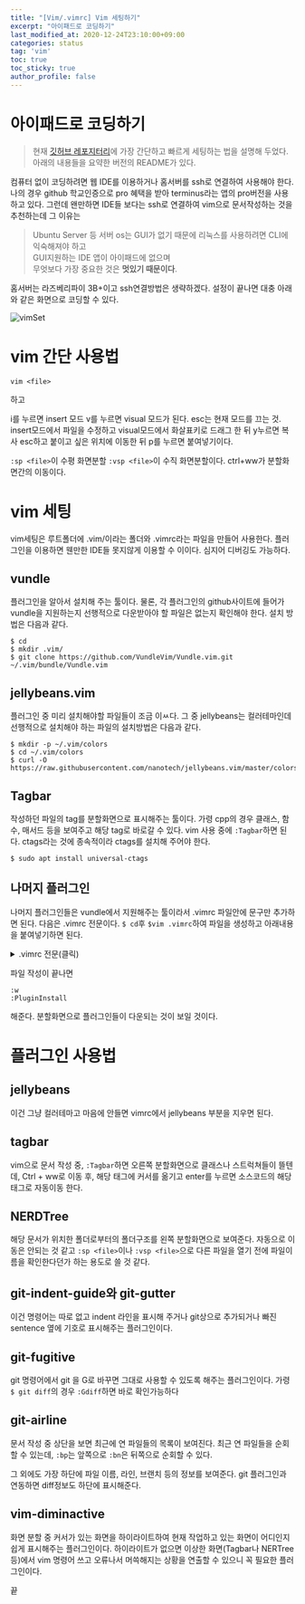 ```yaml
---
title: "[Vim/.vimrc] Vim 세팅하기"
excerpt: "아이패드로 코딩하기"
last_modified_at: 2020-12-24T23:10:00+09:00
categories: status
tag: 'vim'
toc: true
toc_sticky: true
author_profile: false
---
```


# 아이패드로 코딩하기

> 현재 [깃허브 레포지터리](https://github.com/GyeongHoKim/.vim)에 가장 간단하고 빠르게 세팅하는 법을 설명해 두었다. 아래의 내용들을 요약한 버전의 README가 있다.  

컴퓨터 없이 코딩하려면 웹 IDE를 이용하거나 홈서버를 ssh로 연결하여 사용해야 한다. 나의 경우 github 학교인증으로 pro 혜택을 받아 terminus라는 앱의 pro버전을 사용하고 있다.
그런데 왠만하면 IDE들 보다는 ssh로 연결하여 vim으로 문서작성하는 것을 추천하는데 그 이유는

> Ubuntu Server 등 서버 os는 GUI가 없기 때문에 리눅스를 사용하려면 CLI에 익숙해져야 하고  
> GUI지원하는 IDE 앱이 아이패드에 없으며  
> 무엇보다 가장 중요한 것은 **멋있기 때문이다**.

홈서버는 라즈베리파이 3B+이고 ssh연결방법은 생략하겠다. 
설정이 끝나면 대충 아래와 같은 화면으로 코딩할 수 있다.

![vimSet](https://vlee.kr/wp-content/uploads/2017/02/vim.png)

# vim 간단 사용법

``` shell
vim <file>
```
하고

i를 누르면 insert 모드 v를 누르면 visual 모드가 된다. esc는 현재 모드를 끄는 것.
insert모드에서 파일을 수정하고 visual모드에서 화살표키로 드래그 한 뒤 y누르면 복사 esc하고 붙이고 싶은 위치에 이동한 뒤 p를 누르면 붙여넣기이다.

`:sp <file>`이 수평 화면분할
`:vsp <file>`이 수직 화면분할이다.
ctrl+ww가 분할화면간의 이동이다.

# vim 세팅

vim세팅은 루트폴더에 .vim/이라는 폴더와 .vimrc라는 파일을 만들어 사용한다.
플러그인을 이용하면 웬만한 IDE들 못지않게 이용할 수 이이다. 심지어 디버깅도 가능하다.

## vundle

플러그인을 알아서 설치해 주는 툴이다. 물론, 각 플러그인의 github사이트에 들어가 vundle을 지원하는지 선행적으로 다운받아야 할 파일은 없는지 확인해야 한다.
설치 방법은 다음과 같다.

``` shell
$ cd
$ mkdir .vim/
$ git clone https://github.com/VundleVim/Vundle.vim.git ~/.vim/bundle/Vundle.vim
```

## jellybeans.vim

플러그인 중 미리 설치해야할 파일들이 조금 이ㅆ다.
그 중 jellybeans는 컬러테마인데 선행적으로 설치해야 하는 파일의 설치방법은 다음과 같다.

``` shell
$ mkdir -p ~/.vim/colors
$ cd ~/.vim/colors
$ curl -O https://raw.githubusercontent.com/nanotech/jellybeans.vim/master/colors/jellybeans.vim
```

## Tagbar

작성하던 파일의 tag를 분할화면으로 표시해주는 툴이다. 가령 cpp의 경우 클래스, 함수, 매서드 등을 보여주고 해당 tag로 바로갈 수 있다.
vim 사용 중에 `:Tagbar`하면 된다.
ctags라는 것에 종속적이라 ctags를 설치해 주어야 한다.

``` shell
$ sudo apt install universal-ctags
```

## 나머지 플러그인

나머지 플러그인들은 vundle에서 지원해주는 툴이라서 .vimrc 파일안에 문구만 추가하면 된다.
다음은 .vimrc 전문이다. `$ cd`후 `$vim .vimrc`하여 파일을 생성하고 아래내용을 붙여넣기하면 된다.

<details>
<summary>.vimrc 전문(클릭)</summary>
<div markdown="1">

``` shell
set hlsearch
set nu
set autoindent
set cindent
set ts=4
set sts=4
set shiftwidth=4
set showmatch
set smartcase
set smarttab
set smartindent
set ruler
set fileencodings=utf8,euc-kr


set shell=/bin/bash

set rtp+=~/.vim/bundle/Vundle.vim

call vundle#begin()

Plugin 'gmarik/Vundle.vim'
Plugin 'nanotech/jellybeans.vim'
Plugin 'majutsushi/tagbar'
Plugin 'scrooloose/nerdtree'
Plugin 'Xuyuanp/nerdtree-git-plugin' " nerdtree installation
Plugin 'nathanaelkane/vim-indent-guides'
Plugin 'airblade/vim-gitgutter' " vim with git status(added, modified, and removed lines)
Plugin 'tpope/vim-fugitive' " vim with git command(e.g., Gdiff)
Plugin 'vim-airline/vim-airline' " vim status bar
Plugin 'vim-airline/vim-airline-themes'
Plugin 'blueyed/vim-diminactive'

call vundle#end()

set t_Co=256

" for ctags
map <c-]> g<c-]>
set tags=tags;

" for jellybeans
colorscheme jellybeans

" for taglist
nmap <F8> :Tagbar<CR>

" for indent guide
let g:indentguides_spacechar = '┆'
let g:indentguides_tabchar = '|'
let g:indent_guides_enable_on_vim_startup = 1
let g:indent_guides_start_level=2
let g:indent_guides_guide_size=1

" for vim-airline
let g:airline#extensions#tabline#enabled = 1 " turn on buffer list
let g:airline_theme='hybrid'
set laststatus=2 " turn on bottom bar
let mapleader = ","
nnoremap <leader>q :bp<CR>
nnoremap <leader>w :bn<CR>

" for blueyed/vim-diminactive
let g:diminactive_enable_focus = 1

syntax enable
filetype indent on
highlight Comment term=bold cterm=bold ctermfg=4
```

</div>
</details>

파일 작성이 끝나면

``` shell
:w
:PluginInstall
```
해준다. 분할화면으로 플러그인들이 다운되는 것이 보일 것이다.

# 플러그인 사용법

## jellybeans

이건 그냥 컬러테마고 마음에 안들면 vimrc에서 jellybeans 부분을 지우면 된다.

## tagbar

vim으로 문서 작성 중, `:Tagbar`하면
오른쪽 분할화면으로 클래스나 스트럭쳐들이 뜰텐데, Ctrl + ww로 이동 후, 해당 태그에 커서를 옮기고 enter를 누르면 소스코드의 해당 태그로 자동이동 한다.

## NERDTree

해당 문서가 위치한 폴더로부터의 폴더구조를 왼쪽 분할화면으로 보여준다.
자동으로 이동은 안되는 것 같고
`:sp <file>`이나 `:vsp <file>`으로 다른 파일을 열기 전에 파일이름을 확인한다던가 하는 용도로 쓸 것 같다.

## git-indent-guide와 git-gutter

이건 명령어는 따로 없고 indent 라인을 표시해 주거나 git상으로 추가되거나 빠진 sentence 옆에 기호로 표시해주는 플러그인이다.

## git-fugitive

git 명령어에서 git 을 G로 바꾸면 그대로 사용할 수 있도록 해주는 플러그인이다. 가령
`$ git diff`의 경우 `:Gdiff`하면 바로 확인가능하다

## git-airline

문서 작성 중 상단을 보면 최근에 연 파일들의 목록이 보여진다.
최근 연 파일들을 순회할 수 있는데,
`:bp`는 앞쪽으로 `:bn`은 뒤쪽으로 순회할 수 있다.

그 외에도 가장 하단에 파일 이름, 라인, 브랜치 등의 정보를 보여준다. git 플러그인과 연동하면 diff정보도 하단에 표시해준다.

## vim-diminactive

화면 분할 중 커서가 있는 화면을 하이라이트하여 현재 작업하고 있는 화면이 어디인지 쉽게 표시해주는 플러그인이다.
하이라이트가 없으면 이상한 화면(Tagbar나 NERTree 등)에서 vim 명령어 쓰고 오류나서 머쓱해지는 상황을 연출할 수 있으니
꼭 필요한 플러그인이다.

끝
